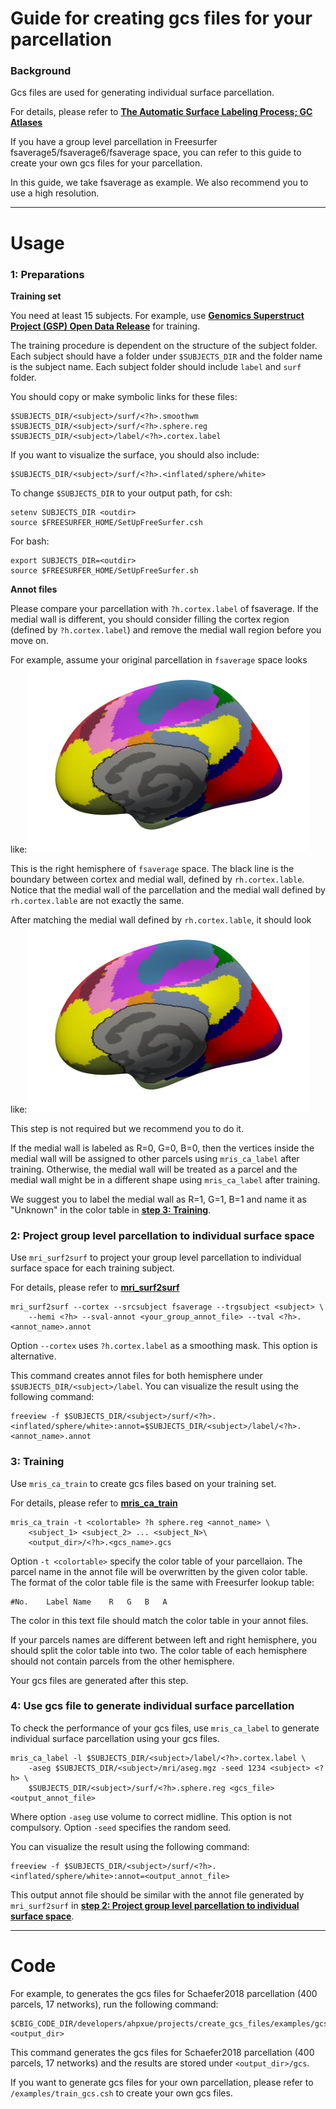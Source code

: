 # Guide for creating gcs files for your parcellation

### Background

Gcs files are used for generating individual surface parcellation. 

For details, please refer to [**The Automatic Surface Labeling Process; GC Atlases**](https://surfer.nmr.mgh.harvard.edu/fswiki/SurfaceLabelAtlas)

If you have a group level parcellation in Freesurfer fsaverage5/fsaverage6/fsaverage space, you can refer to this guide to create your own gcs files for your parcellation. 

In this guide, we take fsaverage as example. We also recommend you to use a high resolution. 

----
# Usage

### 1: Preparations

**Training set**

You need at least 15 subjects. For example, use [**Genomics Superstruct Project (GSP) Open Data Release**](https://www.neuroinfo.org/gsp/) for training. 

The training procedure is dependent on the structure of the subject folder. Each subject should have a folder under `$SUBJECTS_DIR` and the folder name is the subject name. Each subject folder should include `label` and `surf` folder. 

You should copy or make symbolic links for these files:

```
$SUBJECTS_DIR/<subject>/surf/<?h>.smoothwm
$SUBJECTS_DIR/<subject>/surf/<?h>.sphere.reg
$SUBJECTS_DIR/<subject>/label/<?h>.cortex.label
```

If you want to visualize the surface, you should also include:

```
$SUBJECTS_DIR/<subject>/surf/<?h>.<inflated/sphere/white>
```

To change `$SUBJECTS_DIR` to your output path, for csh:

```
setenv SUBJECTS_DIR <outdir>
source $FREESURFER_HOME/SetUpFreeSurfer.csh
```

For bash:

```
export SUBJECTS_DIR=<outdir>
source $FREESURFER_HOME/SetUpFreeSurfer.sh
```


**Annot files**

Please compare your parcellation with `?h.cortex.label` of fsaverage. If the medial wall is different, you should consider filling the cortex region (defined by `?h.cortex.label`) and remove the medial wall region before you move on. 

For example, assume your original parcellation in `fsaverage` space looks like: 
<img src="readme_figures/original_annot.png" height="300" />

This is the right hemisphere of `fsaverage` space. The black line is the boundary between cortex and medial wall, defined by `rh.cortex.lable`. Notice that the medial wall of the parcellation and the medial wall defined by `rh.cortex.lable` are not exactly the same.

After matching the medial wall defined by `rh.cortex.lable`, it should look like:
<img src="readme_figures/matched_annot.png" height="300" />

This step is not required but we recommend you to do it. 

If the medial wall is labeled as R=0, G=0, B=0, then the vertices inside the medial wall will be assigned to other parcels using `mris_ca_label` after training. Otherwise, the medial wall will be treated as a parcel and the medial wall might be in a different shape using `mris_ca_label` after training.

We suggest you to label the medial wall as R=1, G=1, B=1 and name it as "Unknown" in the color table in [**step 3: Training**](#3-training).

### 2: Project group level parcellation to individual surface space

Use `mri_surf2surf` to project your group level parcellation to individual surface space for each training subject. 

For details, please refer to [**mri_surf2surf**](https://surfer.nmr.mgh.harvard.edu/fswiki/mri_surf2surf)

```
mri_surf2surf --cortex --srcsubject fsaverage --trgsubject <subject> \
    --hemi <?h> --sval-annot <your_group_annot_file> --tval <?h>.<annot_name>.annot
```

Option `--cortex` uses `?h.cortex.label` as a smoothing mask. This option is alternative.

This command creates annot files for both hemisphere under `$SUBJECTS_DIR/<subject>/label`. You can visualize the result using the following command:

```
freeview -f $SUBJECTS_DIR/<subject>/surf/<?h>.<inflated/sphere/white>:annot=$SUBJECTS_DIR/<subject>/label/<?h>.<annot_name>.annot
```

### 3: Training

Use `mris_ca_train` to create gcs files based on your training set.

For details, please refer to [**mris_ca_train**](https://surfer.nmr.mgh.harvard.edu/fswiki/mris_ca_train)

```
mris_ca_train -t <colortable> ?h sphere.reg <annot_name> \
    <subject_1> <subject_2> ... <subject_N>\
    <output_dir>/<?h>.<gcs_name>.gcs

```

Option `-t <colortable>` specify the color table of your parcellaion. The parcel name in the annot file will be overwritten by the given color table. The format of the color table file is the same with Freesurfer lookup table:

```
#No.    Label Name    R   G   B   A
```

The color in this text file should match the color table in your annot files.

If your parcels names are different between left and right hemisphere, you should split the color table into two. The color table of each hemisphere should not contain parcels from the other hemisphere. 

Your gcs files are generated after this step. 

### 4: Use gcs file to generate individual surface parcellation

To check the performance of your gcs files, use `mris_ca_label` to generate individual surface parcellation using your gcs files.

```
mris_ca_label -l $SUBJECTS_DIR/<subject>/label/<?h>.cortex.label \
    -aseg $SUBJECTS_DIR/<subject>/mri/aseg.mgz -seed 1234 <subject> <?h> \
    $SUBJECTS_DIR/<subject>/surf/<?h>.sphere.reg <gcs_file> <output_annot_file>
```

Where option `-aseg` use volume to correct midline. This option is not compulsory. Option `-seed` specifies the random seed. 

You can visualize the result using the following command:

```
freeview -f $SUBJECTS_DIR/<subject>/surf/<?h>.<inflated/sphere/white>:annot=<output_annot_file>
```

This output annot file should be similar with the annot file generated by `mri_surf2surf` in [**step 2: Project group level parcellation to individual surface space**](#2-project-group-level-parcellation-to-individual-surface-space).

----
# Code

For example, to generates the gcs files for Schaefer2018 parcellation (400 parcels, 17 networks), run the following command:

```
$CBIG_CODE_DIR/developers/ahpxue/projects/create_gcs_files/examples/gcs_example.csh <output_dir>
```

This command generates the gcs files for Schaefer2018 parcellation (400 parcels, 17 networks) and the results are stored under `<output_dir>/gcs`. 

If you want to generate gcs files for your own parcellation, please refer to `/examples/train_gcs.csh` to create your own gcs files.

